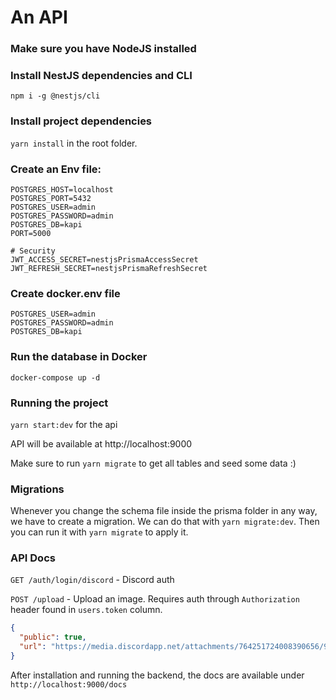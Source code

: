 # An API

### Make sure you have NodeJS installed

### Install NestJS dependencies and CLI

`npm i -g @nestjs/cli`

### Install project dependencies

`yarn install` in the root folder.

### Create an Env file:

```dotenv
POSTGRES_HOST=localhost
POSTGRES_PORT=5432
POSTGRES_USER=admin
POSTGRES_PASSWORD=admin
POSTGRES_DB=kapi
PORT=5000

# Security
JWT_ACCESS_SECRET=nestjsPrismaAccessSecret
JWT_REFRESH_SECRET=nestjsPrismaRefreshSecret
```

### Create docker.env file

```dotenv
POSTGRES_USER=admin
POSTGRES_PASSWORD=admin
POSTGRES_DB=kapi
```

### Run the database in Docker

`docker-compose up -d`

### Running the project

`yarn start:dev` for the api

API will be available at http://localhost:9000

Make sure to run `yarn migrate` to get all tables and seed some data :)

### Migrations

Whenever you change the schema file inside the prisma folder in any way, we have to create a migration. We can do that
with `yarn migrate:dev`. Then you can run it with `yarn migrate` to apply it.

### API Docs

`GET /auth/login/discord` - Discord auth

`POST /upload` - Upload an image. Requires auth through `Authorization` header found in `users.token` column.

```json
{
  "public": true,
  "url": "https://media.discordapp.net/attachments/764251724008390656/954331323844165652/275913262_148503664297305_2165748376658675896_n.jpg"
}
```

After installation and running the backend, the docs are available under `http://localhost:9000/docs`